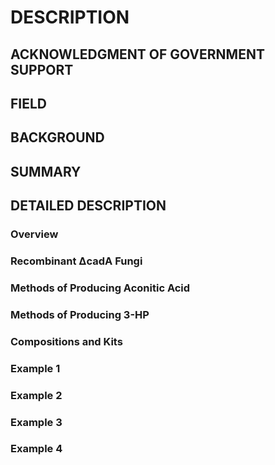 # DESCRIPTION

## ACKNOWLEDGMENT OF GOVERNMENT SUPPORT

## FIELD

## BACKGROUND

## SUMMARY

## DETAILED DESCRIPTION

### Overview

### Recombinant ΔcadA Fungi

### Methods of Producing Aconitic Acid

### Methods of Producing 3-HP

### Compositions and Kits

### Example 1

### Example 2

### Example 3

### Example 4

